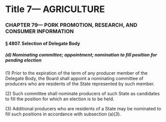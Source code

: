 
# Title 7— AGRICULTURE
### CHAPTER 79— PORK PROMOTION, RESEARCH, AND CONSUMER INFORMATION
#### § 4807. Selection of Delegate Body
##### (d) Nominating committee; appointment; nomination to fill position for pending election

(1) Prior to the expiration of the term of any producer member of the Delegate Body, the Board shall appoint a nominating committee of producers who are residents of the State represented by such member.

(2) Such committee shall nominate producers of such State as candidates to fill the position for which an election is to be held.

(3) Additional producers who are residents of a State may be nominated to fill such positions in accordance with subsection (a)(3).
